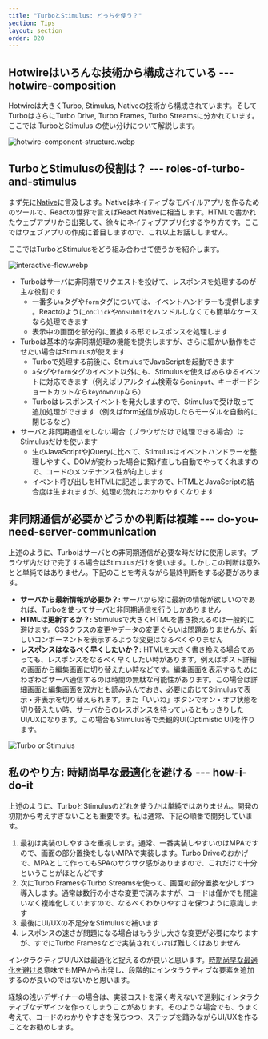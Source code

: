 ```yaml
---
title: "TurboとStimulus: どっちを使う？"
section: Tips
layout: section
order: 020
---
```


## Hotwireはいろんな技術から構成されている --- hotwire-composition

Hotwireは大きくTurbo, Stimulus, Nativeの技術から構成されています。そしてTurboはさらにTurbo Drive, Turbo Frames, Turbo Streamsに分かれています。ここでは TurboとStimulus の使い分けについて解説します。

![hotwire-component-structure.webp](content_images/hotwire-component-structure.webp)

## TurboとStimulusの役割は？ --- roles-of-turbo-and-stimulus

まず先に[Native](https://native.hotwired.dev)に言及します。Nativeはネイティブなモバイルアプリを作るためのツールで、Reactの世界で言えばReact Nativeに相当します。HTMLで書かれたウェブアプリから出発して、徐々にネイティブアプリ化するやり方です。ここではウェブアプリの作成に着目しますので、これ以上お話ししません。

ここではTurboとStimulusをどう組み合わせて使うかを紹介します。

![interactive-flow.webp](content_images/interactive-flow.webp)

* Turboはサーバに非同期でリクエストを投げて、レスポンスを処理するのが主な役割です
    * 一番多い`a`タグや`form`タグについては、イベントハンドラーも提供します 。Reactのように`onClick`や`onSubmit`をハンドルしなくても簡単なケースなら処理できます
    * 表示中の画面を部分的に置換する形でレスポンスを処理します
* Turboは基本的な非同期処理の機能を提供しますが、さらに細かい動作をさせたい場合はStimulusが使えます
    * Turboで処理する前後に、StimulusでJavaScriptを起動できます
    * `a`タグや`form`タグのイベント以外にも、Stimulusを使えばあらゆるイベントに対応できます（例えばリアルタイム検索なら`oninput`、キーボードショートカットなら`keydown/up`なら）
    * Turboはレスポンスイベントを発火しますので、Stimulusで受け取って追加処理ができます（例えばform送信が成功したらモーダルを自動的に閉じるなど）
* サーバと非同期通信をしない場合（ブラウザだけで処理できる場合）はStimulusだけを使います
    * 生のJavaScriptやjQueryに比べて、Stimulusはイベントハンドラーを整理しやすく、DOMが変わった場合に繋げ直しも自動でやってくれますので、コードのメンテナンス性が向上します
    * イベント呼び出しをHTMLに記述しますので、HTMLとJavaScriptの結合度は生まれますが、処理の流れはわかりやすくなります

## 非同期通信が必要かどうかの判断は複雑 --- do-you-need-server-communication

上述のように、Turboはサーバとの非同期通信が必要な時だけに使用します。ブラウザ内だけで完了する場合はStimulusだけを使います。しかしこの判断は意外とと単純ではありません。下記のことを考えながら最終判断をする必要があります。

* **サーバから最新情報が必要か？:** サーバから常に最新の情報が欲しいのであれば、Turboを使ってサーバと非同期通信を行うしかありません
* **HTMLは更新するか？:** Stimulusで大きくHTMLを書き換えるのは一般的に避けます。CSSクラスの変更やデータの変更ぐらいは問題ありませんが、新しいコンポーネントを表示するような変更はなるべくやりません
* **レスポンスはなるべく早くしたいか？:** HTMLを大きく書き換える場合であっても、レスポンスをなるべく早くしたい時があります。例えばポスト詳細の画面から編集画面に切り替えたい時などです。編集画面を表示するためにわざわざサーバ通信するのは時間の無駄な可能性があります。この場合は詳細画面と編集画面を双方とも読み込んでおき、必要に応じてStimulusで表示・非表示を切り替えられます。また「いいね」ボタンでオン・オフ状態を切り替えたい時、サーバからのレスポンスを待っているともっさりしたUI/UXになります。この場合もStimulus等で楽観的UI(Optimistic UI)を作ります。

![Turbo or Stimulus](content_images/turbo-or-stimulus.webp)

## 私のやり方: 時期尚早な最適化を避ける --- how-i-do-it

上述のように、TurboとStimulusのどれを使うかは単純ではありません。開発の初期から考えすぎないことも重要です。私は通常、下記の順番で開発しています。

1. 最初は実装のしやすさを重視します。通常、一番実装しやすいのはMPAですので、画面の部分置換をしないMPAで実装します。Turbo Driveのおかげで、MPAとして作ってもSPAのサクサク感がありますので、これだけで十分ということがほとんどです
2. 次にTurbo FramesやTurbo Streamsを使って、画面の部分置換を少しずつ導入します。通常は数行の小さな変更で済みますが、コードは僅かでも間違いなく複雑化していますので、なるべくわかりやすさを保つように意識します
3. 最後にUI/UXの不足分をStimulusで補います
4. レスポンスの速さが問題になる場合はもう少し大きな変更が必要になりますが、すでにTurbo Framesなどで実装されていれば難しくはありません

インタラクティブUI/UXは最適化と捉えるのが良いと思います。[時期尚早な最適化を避ける](https://ja.wikipedia.org/wiki/最適化_(情報工学)#最適化する時期)意味でもMPAから出発し、段階的にインタラクティブな要素を追加するのが良いのではないかと思います。

経験の浅いデザイナーの場合は、実装コストを深く考えないで過剰にインタラクティブなデザインを作ってしまうことがあります。そのような場合でも、うまく考えて、コードのわかりやすさを保ちつつ、ステップを踏みながらUI/UXを作ることをお勧めします。
